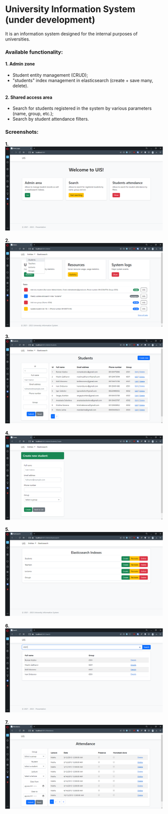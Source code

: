 # University Information System  (under development)
It is an information system designed for the internal purposes of universities.

### Available functionality:
#### 1. Admin zone
- Student entity management (CRUD);
- "students" index management in elasticsearch (create + save many, delete).
#### 2. Shared access area
- Search for students registered in the system by various parameters (name, group, etc.);
- Search by student attendance filters.

### Screenshots:
#### 1. ![Main page of the application](docs/images/main_index.png)
#### 2. ![Admin area, Index page](docs/images/admin_index.png)
#### 3. ![Admin area, Students Index page](docs/images/admin_students_index.png)
#### 4. ![Admin area, Students Create page](docs/images/admin_students_create.png)
#### 5. ![Admin area, Elasticsearch page](docs/images/admin_elasticsearch.png)
#### 6. ![Shared access area, Search page](docs/images/main_search.png)
#### 7. ![Shared access area, Attendance Index page](docs/images/main_attendance_index.png)
